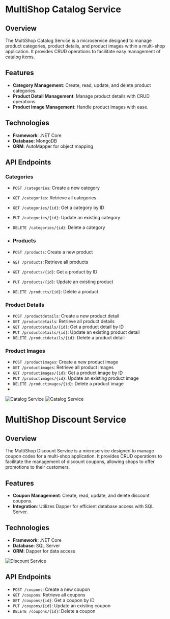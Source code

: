 # MultiShop Catalog Service

## Overview
The MultiShop Catalog Service is a microservice designed to manage product categories, product details, and product images within a multi-shop application. It provides CRUD operations to facilitate easy management of catalog items.

## Features
- **Category Management**: Create, read, update, and delete product categories.
- **Product Detail Management**: Manage product details with CRUD operations.
- **Product Image Management**: Handle product images with ease.

## Technologies
- **Framework**: .NET Core
- **Database**: MongoDB
- **ORM**: AutoMapper for object mapping

## API Endpoints
### Categories
- `POST /categories`: Create a new category
- `GET /categories`: Retrieve all categories
- `GET /categories/{id}`: Get a category by ID
- `PUT /categories/{id}`: Update an existing category
- `DELETE /categories/{id}`: Delete a category

- ### Products
- `POST /products`: Create a new product
- `GET /products`: Retrieve all products
- `GET /products/{id}`: Get a product by ID
- `PUT /products/{id}`: Update an existing product
- `DELETE /products/{id}`: Delete a product

### Product Details
- `POST /productdetails`: Create a new product detail
- `GET /productdetails`: Retrieve all product details
- `GET /productdetails/{id}`: Get a product detail by ID
- `PUT /productdetails/{id}`: Update an existing product detail
- `DELETE /productdetails/{id}`: Delete a product detail

### Product Images
- `POST /productimages`: Create a new product image
- `GET /productimages`: Retrieve all product images
- `GET /productimages/{id}`: Get a product image by ID
- `PUT /productimages/{id}`: Update an existing product image
- `DELETE /productimages/{id}`: Delete a product image
- 
![Catalog Service](https://i.imgur.com/JBbnYCt.png)
![Catalog Service](https://i.imgur.com/Gou03pv.png)


# MultiShop Discount Service

## Overview
The MultiShop Discount Service is a microservice designed to manage coupon codes for a multi-shop application. It provides CRUD operations to facilitate the management of discount coupons, allowing shops to offer promotions to their customers.

## Features
- **Coupon Management**: Create, read, update, and delete discount coupons.
- **Integration**: Utilizes Dapper for efficient database access with SQL Server.

## Technologies
- **Framework**: .NET Core
- **Database**: SQL Server
- **ORM**: Dapper for data access

![Discount Service](https://i.imgur.com/7JuKTM7.png)

## API Endpoints
- `POST /coupons`: Create a new coupon
- `GET /coupons`: Retrieve all coupons
- `GET /coupons/{id}`: Get a coupon by ID
- `PUT /coupons/{id}`: Update an existing coupon
- `DELETE /coupons/{id}`: Delete a coupon
